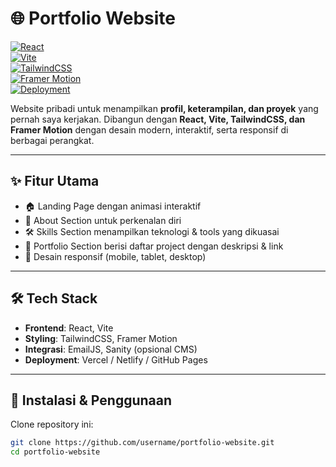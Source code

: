# 🌐 Portfolio Website  

[![React](https://img.shields.io/badge/React-20232A?style=for-the-badge&logo=react&logoColor=61DAFB)](https://react.dev/)  
[![Vite](https://img.shields.io/badge/Vite-563D7C?style=for-the-badge&logo=vite&logoColor=yellow)](https://vitejs.dev/)  
[![TailwindCSS](https://img.shields.io/badge/TailwindCSS-0f172a?style=for-the-badge&logo=tailwindcss&logoColor=38bdf8)](https://tailwindcss.com/)  
[![Framer Motion](https://img.shields.io/badge/FramerMotion-black?style=for-the-badge&logo=framer&logoColor=white)](https://www.framer.com/motion/)  
[![Deployment](https://img.shields.io/badge/Deployed%20on-Vercel-000000?style=for-the-badge&logo=vercel&logoColor=white)](https://vercel.com/)  

Website pribadi untuk menampilkan **profil, keterampilan, dan proyek** yang pernah saya kerjakan. Dibangun dengan **React, Vite, TailwindCSS, dan Framer Motion** dengan desain modern, interaktif, serta responsif di berbagai perangkat.  

---

## ✨ Fitur Utama  
- 🏠 Landing Page dengan animasi interaktif  
- 👤 About Section untuk perkenalan diri  
- 🛠️ Skills Section menampilkan teknologi & tools yang dikuasai  
- 📂 Portfolio Section berisi daftar project dengan deskripsi & link  
- 📱 Desain responsif (mobile, tablet, desktop)  

---

## 🛠️ Tech Stack  
- **Frontend**: React, Vite  
- **Styling**: TailwindCSS, Framer Motion  
- **Integrasi**: EmailJS, Sanity (opsional CMS)  
- **Deployment**: Vercel / Netlify / GitHub Pages  

---

## 🚀 Instalasi & Penggunaan  

Clone repository ini:  
```bash
git clone https://github.com/username/portfolio-website.git
cd portfolio-website


